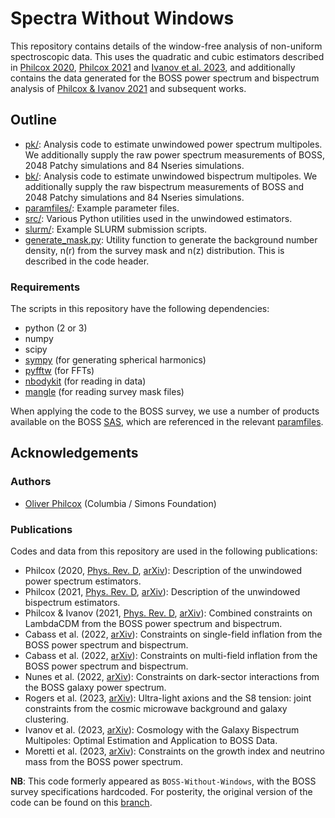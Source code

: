 # Spectra Without Windows

This repository contains details of the window-free analysis of non-uniform spectroscopic data. This uses the quadratic and cubic estimators described in [Philcox 2020](https://arxiv.org/abs/2012.09389), [Philcox 2021](https://arxiv.org/abs/2107.06287) and [Ivanov et al. 2023](https://arxiv.org/abs/2302.04414), and additionally contains the data generated for the BOSS power spectrum and bispectrum analysis of [Philcox & Ivanov 2021](https://arxiv.org/abs/2112.04515) and subsequent works.

## Outline
- [pk/](pk): Analysis code to estimate unwindowed power spectrum multipoles. We additionally supply the raw power spectrum measurements of BOSS, 2048 Patchy simulations and 84 Nseries simulations.
- [bk/](bk): Analysis code to estimate unwindowed bispectrum multipoles. We additionally supply the raw bispectrum measurements of BOSS and 2048 Patchy simulations and 84 Nseries simulations.
- [paramfiles/](paramfiles): Example parameter files.
- [src/](src): Various Python utilities used in the unwindowed estimators.
- [slurm/](slurm): Example SLURM submission scripts.
- [generate_mask.py](generate_mask.py): Utility function to generate the background number density, n(r) from the survey mask and n(z) distribution. This is described in the code header.

### Requirements
The scripts in this repository have the following dependencies:
- python (2 or 3)
- numpy
- scipy
- [sympy](https://www.sympy.org/en/index.html) (for generating spherical harmonics)
- [pyfftw](https://github.com/pyFFTW/pyFFTW) (for FFTs)
- [nbodykit](https://nbodykit.readthedocs.io/en/latest/) (for reading in data)
- [mangle](https://github.com/mollyswanson/manglepy) (for reading survey mask files)

When applying the code to the BOSS survey, we use a number of products available on the BOSS [SAS](https://data.sdss.org/sas/dr12/boss/lss/), which are referenced in the relevant [paramfiles](paramfiles).

## Acknowledgements

### Authors
- [Oliver Philcox](mailto:ohep2@cantab.ac.uk) (Columbia / Simons Foundation)

### Publications
Codes and data from this repository are used in the following publications:

- Philcox (2020, [Phys. Rev. D](https://journals.aps.org/prd/abstract/10.1103/PhysRevD.103.103504), [arXiv](https://arxiv.org/abs/2012.09389)): Description of the unwindowed power spectrum estimators.
- Philcox (2021, [Phys. Rev. D](https://doi.org/10.1103/PhysRevD.104.123529), [arXiv](https://arxiv.org/abs/2107.06287)): Description of the unwindowed bispectrum estimators.
- Philcox & Ivanov (2021, [Phys. Rev. D](https://doi.org/10.1103/PhysRevD.105.043517), [arXiv](https://arxiv.org/abs/2112.04515)): Combined constraints on LambdaCDM from the BOSS power spectrum and bispectrum.
- Cabass et al. (2022, [arXiv](https://arxiv.org/abs/2201.07238)): Constraints on single-field inflation from the BOSS power spectrum and bispectrum.
- Cabass et al. (2022, [arXiv](https://arxiv.org/abs/2204.01781)): Constraints on multi-field inflation from the BOSS power spectrum and bispectrum.
- Nunes et al. (2022, [arXiv](https://arxiv.org/abs/2203.08093)): Constraints on dark-sector interactions from the BOSS galaxy power spectrum.
- Rogers et al. (2023, [arXiv](https://arxiv.org/abs/2301.08361)): Ultra-light axions and the S8 tension: joint constraints from the cosmic microwave background and galaxy clustering.
- Ivanov et al. (2023, [arXiv](https://arxiv.org/abs/2302.04414)): Cosmology with the Galaxy Bispectrum Multipoles: Optimal Estimation and Application to BOSS Data.
- Moretti et al. (2023, [arXiv](https://arxiv.org/abs/2306.09275)): Constraints on the growth index and neutrino mass from the BOSS power spectrum.

**NB**: This code formerly appeared as ``BOSS-Without-Windows``, with the BOSS survey specifications hardcoded. For posterity, the original version of the code can be found on this [branch](https://github.com/oliverphilcox/Spectra-Without-Windows/tree/boss-specific-code).
